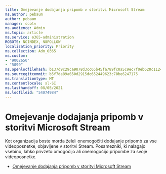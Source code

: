 ```yaml
---
title: Omejevanje dodajanja pripomb v storitvi Microsoft Stream
ms.author: pebaum
author: pebaum
manager: scotv
ms.audience: Admin
ms.topic: article
ms.service: o365-administration
ROBOTS: NOINDEX, NOFOLLOW
localization_priority: Priority
ms.collection: Adm_O365
ms.custom:
- "9002650"
- "5099"
ms.openlocfilehash: b137d9c29ca9078d3cc65b45fa789fc0a5c9ec7f0eb620c1124bf09ed6bfa852
ms.sourcegitcommit: b5f7da89a650d2915dc652449623c78be6247175
ms.translationtype: MT
ms.contentlocale: sl-SI
ms.lasthandoff: 08/05/2021
ms.locfileid: "54074984"
---
```

# <a name="restrict-commenting-in-microsoft-stream"></a>Omejevanje dodajanja pripomb v storitvi Microsoft Stream

Kot organizacija boste morda želeli onemogočiti dodajanje pripomb za vse videoposnetke, objavljene v storitvi Stream. Posamezniki, ki nalagajo vsebino, lahko privzeto omogočijo ali onemogočijo pripombe za svoje videoposnetke.

- [Omejevanje dodajanja pripomb v storitvi Microsoft Stream](https://docs.microsoft.com/stream/portal-disable-comments)
